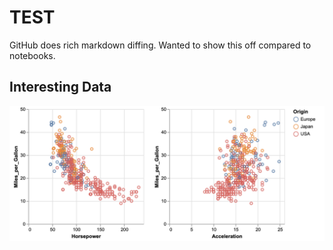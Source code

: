 # TEST

GitHub does rich markdown diffing. Wanted to show this off compared to notebooks.

## Interesting Data

![Image of Acceleration](acceleration_vs_horsepower.png)
